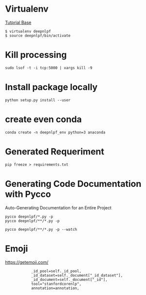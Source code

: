 # Virtualenv
[Tutprial Base](https://pythonacademy.com.br/blog/python-e-virtualenv-como-programar-em-ambientes-virtuais)

    $ virtualenv deepnlpf
    $ source deepnlpf/bin/activate

# Kill processing

    sudo lsof -t -i tcp:5000 | xargs kill -9

# Install package locally
    
    python setup.py install --user

# create even conda

    conda create -n deepnlpf_env python=3 anaconda

# Generated Requeriment

    pip freeze > requirements.txt


# Generating Code Documentation with Pycco
Auto-Generating Documentation for an Entire Project

    pycco deepnlpf/*.py -p
    pycco deepnlpf/**/*.py -p
    
    pycco deepnlpf/**/*.py -p --watch

# Emoji
https://getemoji.com/























                _id_pool=self._id_pool,
                _id_dataset=self._document["_id_dataset"],
                _id_document=self._document["_id"],
                tool="stanfordcorenlp",
                annotation=annotation,